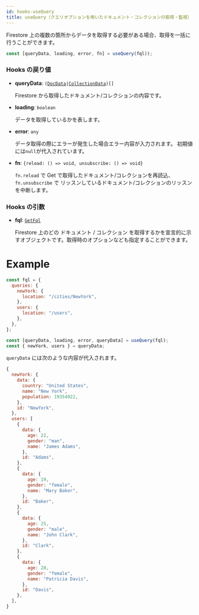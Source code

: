 ```yaml
---
id: hooks-useQuery
title: useQuery（クエリオプションを用いたドキュメント・コレクションの取得・監視）
---
```


Firestore 上の複数の箇所からデータを取得する必要がある場合、取得を一括に行うことができます。

```js
const [queryData, loading, error, fn] = useQuery(fql));
```

### Hooks の戻り値

- **queryData**: `(`[`DocData`](misc-type.md#docdata)`|`[`CollectionData`](misc-type.md#collectiondata)`)[]`

  Firestore から取得したドキュメント/コレクションの内容です。

- **loading**: `boolean`

  データを取得しているかを表します。

- **error**: `any`

  データ取得の際にエラーが発生した場合エラー内容が入力されます。
  初期値には`null`が代入されています。

- **fn**: `{reload: () => void, unsubscribe: () => void}`

  `fn.reload` で Get で取得したドキュメント/コレクションを再読込、<br>
  `fn.unsubscribe` で リッスンしているドキュメント/コレクションのリッスンを中断します。

### Hooks の引数

- **fql**: [`GetFql`](misc-type.md#getfql)

  Firestore 上のどの ドキュメント / コレクション を取得するかを宣言的に示すオブジェクトです。取得時のオプションなども指定することができます。

# Example

```js
const fql = {
  queries: {
    newYork: {
      location: "/cities/NewYork",
    },
    users: {
      location: "/users",
    },
  },
};

const [queryData, loading, error, queryData] = useQuery(fql);
const { newYork, users } = queryData;
```

`queryData` には次のような内容が代入されます。

```js
{
  newYork: {
    data: {
      country: "United States",
      name: "New York",
      population: 19354922,
    },
    id: "NewYork",
  },
  users: [
    {
      data: {
        age: 22,
        gender: "man",
        name: "James Adams",
      },
      id: "Adams",
    },
    {
      data: {
        age: 19,
        gender: "female",
        name: "Mary Baker",
      },
      id: "Baker",
    },
    {
      data: {
        age: 25,
        gender: "male",
        name: "John Clark",
      },
      id: "Clark",
    },
    {
      data: {
        age: 28,
        gender: "female",
        name: "Patricia Davis",
      },
      id: "Davis",
    },
  ],
}
```
